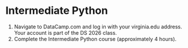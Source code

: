 # Intermediate Python

1. Navigate to DataCamp.com and log in with your virginia.edu address.  Your account is part of the DS 2026 class.
2. Complete the Intermediate Python course (approximately 4 hours).